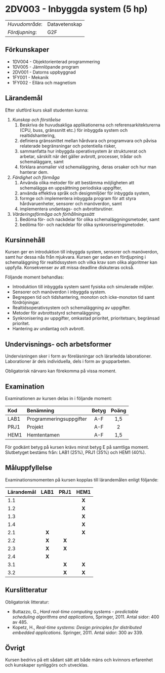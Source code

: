 # 2DV003 - Inbyggda system (5 hp)

|     |     |
| --- | --- | 
| *Huvudområde*: | Datavetenskap | 
| *Fördjupning*: | G2F | 

## Förkunskaper

- 1DV004 - Objektorienterad programmering
- 1DV005 - Jämnlöpande program
- 2DV001 - Datorns uppbyggnad
- 1FY001 - Mekanik
- 1FY002 - Ellära och magnetism

## Lärandemål

Efter slutförd kurs skall studenten kunna:

1. *Kunskap och förståelse*
    1. Beskriva de huvudsakliga applikationerna och referensarkitekturerna (CPU, buss, gränssnitt etc.) för inbyggda system och realtidshantering,
    2. definiera gränssnittet mellan hårdvara och programvara och påvisa relaterade begränsningar och potentiella risker,
    3. sammanfatta hur inbyggda operativsystem är strukturerat och arbetar, särskilt när det gäller avbrott, processer, trådar och schemaläggare, samt
    4. förklara anomalier vid schemaläggning, deras orsaker och hur man hanterar dem.
2. *Färdighet och förmåga*
    1. Använda olika metoder för att bestämma möjligheten att schemalägga en uppsättning periodiska uppgifter,
    2. använda effektiva språk och designmiljöer för inbyggda system,
    3. formge och implementera inbyggda program för att styra hårdvaruenheter, sensorer och manöverdon, samt
    4. implementera undantags- och avbrottsrutiner.
3. *Värderingsförmåga och förhållningssätt*
    1. Bedöma för- och nackdelar för olika schemaläggningsmetoder, samt
    2. bedöma för- och nackdelar för olika synkroniseringsmetoder.

## Kursinnehåll

Kursen ger en introduktion till inbyggda system, sensorer och manöverdon, samt hur dessa nås från mjukvara. Kursen ger sedan en fördjupning i schemaläggning för realtidssystem och vilka krav som olika algoritmer kan uppfylla. Konsekvenser av att missa deadline diskuteras också.

Följande moment behandlas:

- Introduktion till inbyggda system samt fysiska och simulerade miljöer.
- Sensorer och manöverdon i inbyggda system.
- Begreppen tid och tidshantering, monoton och icke-monoton tid samt fördröjningar.
- Realtidsoperativsystem och schemaläggning av uppgifter.
- Metoder för avbrottsstyrd schemaläggning.
- Synkronisering av uppgifter, omkastad prioritet, prioritetsarv, begränsad prioritet.
- Hantering av undantag och avbrott.

## Undervisnings- och arbetsformer

Undervisningen sker i form av föreläsningar och lärarledda laborationer. Laborationer är dels individuella, dels i form av grupparbeten. 

Obligatorisk närvaro kan förekomma på vissa moment.

## Examination

Examinationen av kursen delas in i följande moment:

| Kod  | Benämning               | Betyg | Poäng | 
| :--- | :--------------------   | :---: | :---: |
| LAB1 | Programmeringsuppgifter | A-F   | 1,5   |
| PRJ1 | Projekt                 | A-F   | 2     |
| HEM1 | Hemtentamen                | A-F   | 1,5   |

För godkänt betyg på kursen krävs minst betyg E på samtliga moment. Slutbetyget bestäms från: LAB1 (25%), PRJ1 (35%) och HEM1 (40%).

## Måluppfyllelse

Examinationsmomenten på kursen kopplas till lärandemålen enligt följande:

| Lärandemål | LAB1  | PRJ1  | HEM1  |
| :--------- | :---: | :---: | :---: |
| 1.1        |       |       | **X** |
| 1.2        |       |       | **X** |
| 1.3        |       |       | **X** |
| 1.4        |       |       | **X** |
| 2.1        | **X** |       | **X** |
| 2.2        | **X** | **X** |       |
| 2.3        | **X** | **X** |       |
| 2.4        | **X** |       |       |
| 3.1        |       | **X** | **X** |
| 3.2        |       | **X** | **X** |

## Kurslitteratur

Obligatorisk litteratur:

- Buttazzo, G., *Hard real-time computing systems - predictable scheduling algorithms and applications*, Springer, 2011. Antal sidor: 400 av 485.
- Kopetz, H., *Real-time systems: Design principles for distributed embedded applications*. Springer, 2011. Antal sidor: 300 av 339. 

## Övrigt

Kursen bedrivs på ett sådant sätt att både mäns och kvinnors erfarenhet och kunskaper synliggörs och utvecklas.